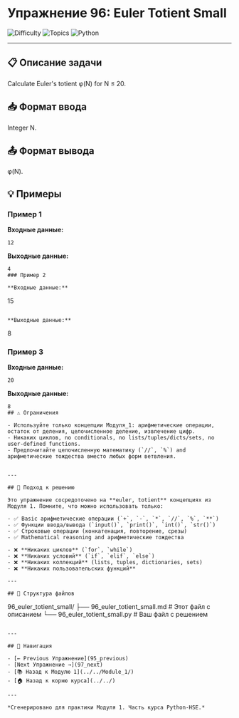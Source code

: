 # Упражнение 96: Euler Totient Small

![Difficulty](https://img.shields.io/badge/Difficulty-Module%201-green)
![Topics](https://img.shields.io/badge/Topics-euler%2C%20totient-blue)
![Python](https://img.shields.io/badge/Python-Module%201%20Concepts-yellow)

---

## 📋 Описание задачи

Calculate Euler's totient φ(N) for N ≤ 20.
## 📥 Формат ввода

Integer N.
## 📤 Формат вывода

φ(N).
## 💡 Примеры

### Пример 1

**Входные данные:**
```
12
```

**Выходные данные:**
```
4
### Пример 2

**Входные данные:**
```
15
```

**Выходные данные:**
```
8
### Пример 3

**Входные данные:**
```
20
```

**Выходные данные:**
```
8
## ⚠️ Ограничения

- Используйте только концепции Модуля_1: арифметические операции, остаток от деления, целочисленное деление, извлечение цифр.
- Никаких циклов, no conditionals, no lists/tuples/dicts/sets, no user-defined functions.
- Предпочитайте целочисленную математику (`//`, `%`) and арифметические тождества вместо любых форм ветвления.


---

## 🎯 Подход к решению

Это упражнение сосредоточено на **euler, totient** концепциях из Модуля 1. Помните, что можно использовать только:

- ✅ Basic арифметические операции (`+`, `-`, `*`, `//`, `%`, `**`)
- ✅ Функции ввода/вывода (`input()`, `print()`, `int()`, `str()`)
- ✅ Строковые операции (конкатенация, повторение, срезы)
- ✅ Mathematical reasoning and арифметические тождества

- ❌ **Никаких циклов** (`for`, `while`)
- ❌ **Никаких условий** (`if`, `elif`, `else`)
- ❌ **Никаких коллекций** (lists, tuples, dictionaries, sets)
- ❌ **Никаких пользовательских функций**

---

## 📁 Структура файлов
```
96_euler_totient_small/
├── 96_euler_totient_small.md     # Этот файл с описанием
└── 96_euler_totient_small.py     # Ваш файл с решением
```

---

## 🔗 Навигация

- [← Previous Упражнение](95_previous) 
- [Next Упражнение →](97_next)
- [📚 Назад к Модулю 1](../../Module_1/)
- [🏠 Назад к корню курса](../../)

---

*Сгенерировано для практики Модуля 1. Часть курса Python-HSE.*
